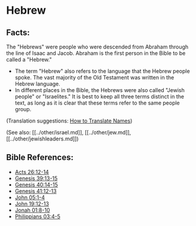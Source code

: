 # Hebrew #

## Facts: ##

The "Hebrews" were people who were descended from Abraham through the line of Isaac and Jacob. Abraham is the first person in the Bible to be called a "Hebrew."

* The term "Hebrew" also refers to the language that the Hebrew people spoke. The vast majority of the Old Testament was written in the Hebrew language.
* In different places in the Bible, the Hebrews were also called "Jewish people" or "Israelites." It is best to keep all three terms distinct in the text, as long as it is clear that these terms refer to the same people group.

(Translation suggestions: [How to Translate Names](en/ta-vol1/translate/man/translate-names))

(See also: [[../other/israel.md]], [[../other/jew.md]], [[../other/jewishleaders.md]])

## Bible References: ##

* [Acts 26:12-14](en/tn/act/help/26/12)
* [Genesis 39:13-15](en/tn/gen/help/39/13)
* [Genesis 40:14-15](en/tn/gen/help/40/14)
* [Genesis 41:12-13](en/tn/gen/help/41/12)
* [John 05:1-4](en/tn/jhn/help/05/01)
* [John 19:12-13](en/tn/jhn/help/19/12)
* [Jonah 01:8-10](en/tn/jon/help/01/08)
* [Philippians 03:4-5](en/tn/php/help/03/04)